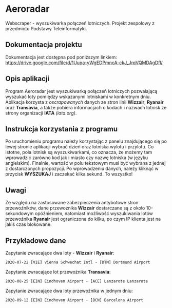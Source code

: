 # Aeroradar
Webscraper - wyszukiwarka połączeń lotniczych.
Projekt zespołowy z przedmiotu Podstawy Teleinformatyki.

## Dokumentacja projektu
Dokumentacja jest dostępna pod poniższym linkiem:
https://drive.google.com/file/d/1Uupa-yWgEDPmncA-ckJ_JrqVQMDAgDfl/

## Opis aplikacji
Program Aeroradar jest wyszukiwarką połączeń lotniczych pozwalającą wyszukać loty pomiędzy wskazanymi lotniskami w konkretnym dniu. Aplikacja korzysta z *oscrapowanych* danych ze stron linii **Wizzair**, **Ryanair** oraz **Transavia**, a także pobiera informacjach o kodach i nazwach lotnisk ze strony organizacji **IATA** *(iata.org)*. 

## Instrukcja korzystania z programu
Po uruchomieniu programu należy korzystając z panelu znajdującego się po lewej stronie aplikacji wybrać dzień oraz lotniska wylotu i przylotu. Co istotne, pola lotnisk są wyszukiwarkami, co oznacza, że możemy tam wprowadzić zarówno kod jak i miasto czy nazwę lotniska (w języku angielskim). Finalnie, wartość w polu tekstowym musi być wybrana z jednej z dostarczonych propozycji.
Po wprowadzeniu danych, należy kliknąć w przycisk **WYSZUKAJ** i zaczekać kilka sekund. To wszystko!

## Uwagi
Ze względu na zastosowane zabezpieczenia antybotowe stron przewoźników, dane przewoźnika **Wizzair** dostarczane są z około 10-sekundowym opóźnieniem, natomiast możliwość wyszukiwania lotów przewoźnika **Ryanair** jest ograniczona do kilku, po czym IP klienta jest na jakiś czas blokowane.

## Przykładowe dane
Zapytanie zwracające dwa loty - **Wizzair** i **Ryanair**:
```
2020-07-22 [VIE] Vienna Schwechat Intl - [DTM] Dortmund Airport
```

Zapytanie zwracające lot przewoźnika **Transavia**:
```
2020-08-25 [EIN] Eindhoven Airport - [ACE] Lanzarote Lanzarote
```

Zapytanie zwracające dwa loty przewoźnika w jednym dniu:
```
2020-09-12 [EIN] Eindhoven Airport - [BCN] Barcelona Airport
```
